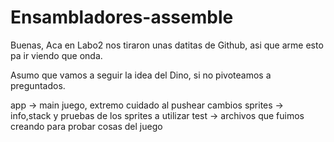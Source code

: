 # Ensambladores-assemble

Buenas,
Aca en Labo2 nos tiraron unas datitas de Github, asi que arme esto pa ir viendo que onda.

Asumo que vamos a seguir la idea del Dino, si no pivoteamos a preguntados.


app -> main juego, extremo cuidado al pushear cambios
sprites -> info,stack y pruebas de los sprites a utilizar
test -> archivos que fuimos creando para probar cosas del juego